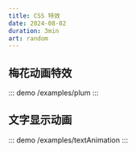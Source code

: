 ```yaml
---
title: CSS 特效
date: 2024-08-02
duration: 3min
art: random
---
```


## 梅花动画特效

::: demo
/examples/plum
:::

## 文字显示动画

::: demo
/examples/textAnimation
:::
